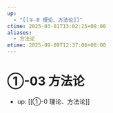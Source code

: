 ```yaml
---
up:
  - "[[①-0 理论、方法论]]"
ctime: 2025-03-01T13:02:25+08:00
aliases:
  - 方法论
mtime: 2025-09-09T12:37:06+08:00
---
```


# ①-03 方法论

- up: [[①-0 理论、方法论]]
